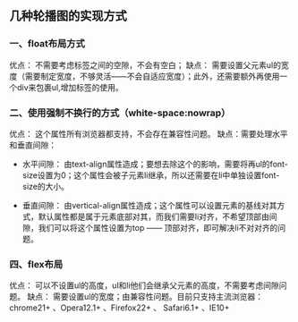 ## 几种轮播图的实现方式

### 一、float布局方式

优点： 不需要考虑标签之间的空隙，不会有空白；
缺点： 需要设置父元素ul的宽度（需要制定宽度，不够灵活——不会自适应宽度）；此外，还需要额外再使用一个div来包裹ul,增加标签的使用。

### 二、使用强制不换行的方式（white-space:nowrap）

优点： 这个属性所有浏览器都支持，不会存在兼容性问题。
缺点：需要处理水平和垂直间隙：

- 水平间隙： 由text-align属性造成；要想去除这个的影响，需要将再ul的font-size设置为0；这个属性会被子元素li继承，所以还需要在li中单独设置font-size的大小。

- 垂直间隙： 由vertical-align属性造成；这个属性可以设置元素的基线对其方式，默认属性都是属于元素底部对其，而我们需要li对齐，不希望顶部由间隙，我们可以将这个属性设置为top —— 顶部对齐，即可解决li不对对齐的问题。

### 四、flex布局

优点： 可以不设置ul的高度，ul和li他们会继承父元素的高度，不需要考虑间隙问题。
缺点： 需要设置ul的宽度；由兼容性问题。目前只支持主流浏览器：chrome21+ 、Opera12.1+ 、Firefox22+ 、 Safari6.1+ 、IE10+
